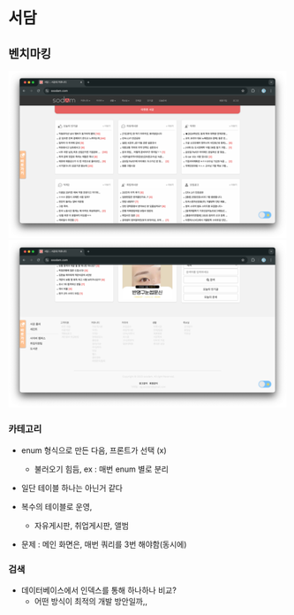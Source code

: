 # 서담 
## 벤치마킹 
![img.png](../img/2024/sogang.png)
![img_1.png](../img/2024/sogang2.png)

### 카테고리 
- enum 형식으로 만든 다음, 프론트가 선택 (x)
    * 불러오기 힘듬, ex : 매번 enum 별로 분리

- 일단 테이블 하나는 아닌거 같다
- 복수의 테이블로 운영, 
    * 자유게시판, 취업게시판, 앨범 
- 문제 : 메인 화면은, 매번 쿼리를 3번 해야함(동시에) 

### 검색 
- 데이터베이스에서 인덱스를 통해 하나하나 비교? 
    * 어떤 방식이 최적의 개발 방안일까,,